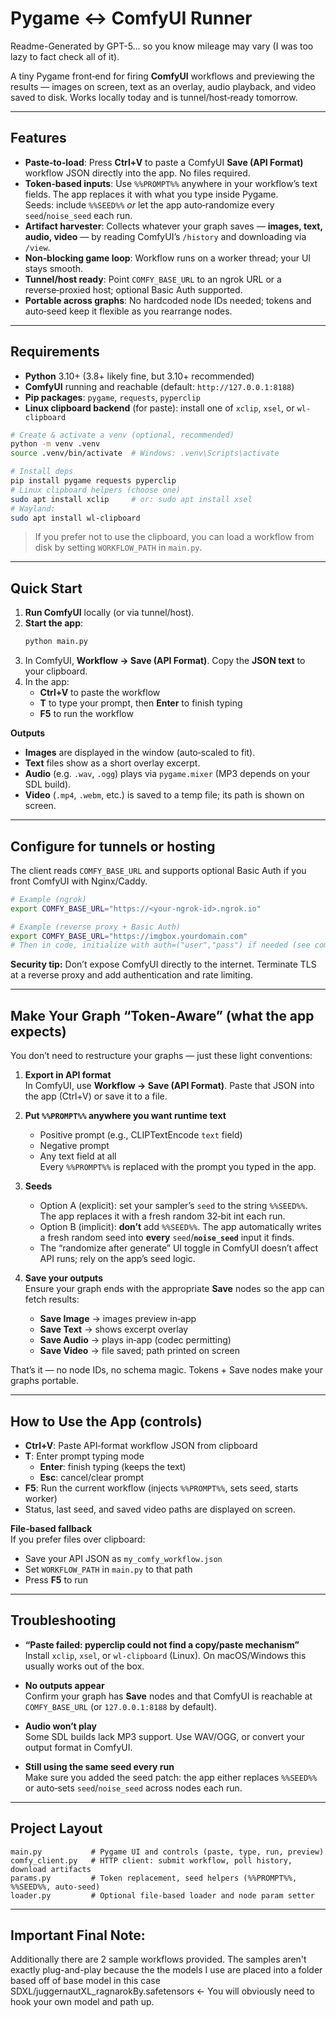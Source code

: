 # Pygame ↔ ComfyUI Runner
Readme-Generated by GPT-5... so you know mileage may vary (I was too lazy to fact check all of it).

A tiny Pygame front‑end for firing **ComfyUI** workflows and previewing the results — images on screen, text as an overlay, audio playback, and video saved to disk. Works locally today and is tunnel/host‑ready tomorrow.

---

## Features

- **Paste‑to‑load**: Press **Ctrl+V** to paste a ComfyUI **Save (API Format)** workflow JSON directly into the app. No files required.
- **Token‑based inputs**: Use `%%PROMPT%%` anywhere in your workflow’s text fields. The app replaces it with what you type inside Pygame.  
  Seeds: include `%%SEED%%` *or* let the app auto‑randomize every `seed`/`noise_seed` each run.
- **Artifact harvester**: Collects whatever your graph saves — **images, text, audio, video** — by reading ComfyUI’s `/history` and downloading via `/view`.
- **Non‑blocking game loop**: Workflow runs on a worker thread; your UI stays smooth.
- **Tunnel/host ready**: Point `COMFY_BASE_URL` to an ngrok URL or a reverse‑proxied host; optional Basic Auth supported.
- **Portable across graphs**: No hardcoded node IDs needed; tokens and auto‑seed keep it flexible as you rearrange nodes.

---

## Requirements

- **Python** 3.10+ (3.8+ likely fine, but 3.10+ recommended)
- **ComfyUI** running and reachable (default: `http://127.0.0.1:8188`)
- **Pip packages**: `pygame`, `requests`, `pyperclip`
- **Linux clipboard backend** (for paste): install one of `xclip`, `xsel`, or `wl-clipboard`

```bash
# Create & activate a venv (optional, recommended)
python -m venv .venv
source .venv/bin/activate  # Windows: .venv\Scripts\activate

# Install deps
pip install pygame requests pyperclip
# Linux clipboard helpers (choose one)
sudo apt install xclip     # or: sudo apt install xsel
# Wayland:
sudo apt install wl-clipboard
```

> If you prefer not to use the clipboard, you can load a workflow from disk by setting `WORKFLOW_PATH` in `main.py`.

---

## Quick Start

1. **Run ComfyUI** locally (or via tunnel/host).  
2. **Start the app**:
   ```bash
   python main.py
   ```
3. In ComfyUI, **Workflow → Save (API Format)**. Copy the **JSON text** to your clipboard.  
4. In the app:
   - **Ctrl+V** to paste the workflow
   - **T** to type your prompt, then **Enter** to finish typing
   - **F5** to run the workflow

**Outputs**  
- **Images** are displayed in the window (auto‑scaled to fit).  
- **Text** files show as a short overlay excerpt.  
- **Audio** (e.g. `.wav`, `.ogg`) plays via `pygame.mixer` (MP3 depends on your SDL build).  
- **Video** (`.mp4`, `.webm`, etc.) is saved to a temp file; its path is shown on screen.

---

## Configure for tunnels or hosting

The client reads `COMFY_BASE_URL` and supports optional Basic Auth if you front ComfyUI with Nginx/Caddy.

```bash
# Example (ngrok)
export COMFY_BASE_URL="https://<your-ngrok-id>.ngrok.io"

# Example (reverse proxy + Basic Auth)
export COMFY_BASE_URL="https://imgbox.yourdomain.com"
# Then in code, initialize with auth=("user","pass") if needed (see comfy_client.py)
```

**Security tip:** Don’t expose ComfyUI directly to the internet. Terminate TLS at a reverse proxy and add authentication and rate limiting.

---

## Make Your Graph “Token‑Aware” (what the app expects)

You don’t need to restructure your graphs — just these light conventions:

1. **Export in API format**  
   In ComfyUI, use **Workflow → Save (API Format)**. Paste that JSON into the app (Ctrl+V) or save it to a file.

2. **Put `%%PROMPT%%` anywhere you want runtime text**  
   - Positive prompt (e.g., CLIPTextEncode `text` field)  
   - Negative prompt  
   - Any text field at all  
   Every `%%PROMPT%%` is replaced with the prompt you typed in the app.

3. **Seeds**  
   - Option A (explicit): set your sampler’s `seed` to the string `%%SEED%%`. The app replaces it with a fresh random 32‑bit int each run.  
   - Option B (implicit): **don’t** add `%%SEED%%`. The app automatically writes a fresh random seed into **every** `seed`/**`noise_seed`** input it finds.  
   - The “randomize after generate” UI toggle in ComfyUI doesn’t affect API runs; rely on the app’s seed logic.

4. **Save your outputs**  
   Ensure your graph ends with the appropriate **Save** nodes so the app can fetch results:
   - **Save Image** → images preview in‑app
   - **Save Text** → shows excerpt overlay
   - **Save Audio** → plays in‑app (codec permitting)
   - **Save Video** → file saved; path printed on screen

That’s it — no node IDs, no schema magic. Tokens + Save nodes make your graphs portable.

---

## How to Use the App (controls)

- **Ctrl+V**: Paste API‑format workflow JSON from clipboard
- **T**: Enter prompt typing mode
  - **Enter**: finish typing (keeps the text)
  - **Esc**: cancel/clear prompt
- **F5**: Run the current workflow (injects `%%PROMPT%%`, sets seed, starts worker)
- Status, last seed, and saved video paths are displayed on screen.

**File‑based fallback**  
If you prefer files over clipboard:
- Save your API JSON as `my_comfy_workflow.json`
- Set `WORKFLOW_PATH` in `main.py` to that path
- Press **F5** to run

---

## Troubleshooting

- **“Paste failed: pyperclip could not find a copy/paste mechanism”**  
  Install `xclip`, `xsel`, or `wl-clipboard` (Linux). On macOS/Windows this usually works out of the box.

- **No outputs appear**  
  Confirm your graph has **Save** nodes and that ComfyUI is reachable at `COMFY_BASE_URL` (or `127.0.0.1:8188` by default).

- **Audio won’t play**  
  Some SDL builds lack MP3 support. Use WAV/OGG, or convert your output format in ComfyUI.

- **Still using the same seed every run**  
  Make sure you added the seed patch: the app either replaces `%%SEED%%` or auto‑sets `seed`/`noise_seed` across nodes each run.

---

## Project Layout

```
main.py           # Pygame UI and controls (paste, type, run, preview)
comfy_client.py   # HTTP client: submit workflow, poll history, download artifacts
params.py         # Token replacement, seed helpers (%%PROMPT%%, %%SEED%%, auto‑seed)
loader.py         # Optional file‑based loader and node param setter
```

---

## Important Final Note:

Additionally there are 2 sample workflows provided. The samples aren't exactly plug-and-play because the the models I use are placed into a folder based off of base model in this case SDXL/juggernautXL_ragnarokBy.safetensors <- You will obviously need to hook your own model and path up.
